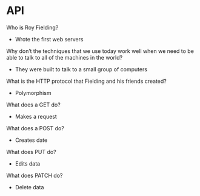 # API


Who is Roy Fielding?

- Wrote the first web servers

Why don’t the techniques that we use today work well when we need to be able to talk to all of the machines in the world?

- They were built to talk to a small group of computers

What is the HTTP protocol that Fielding and his friends created?

- Polymorphism

What does a GET do?

- Makes a request

What does a POST do?

- Creates date

What does PUT do?

- Edits data

What does PATCH do?

- Delete data